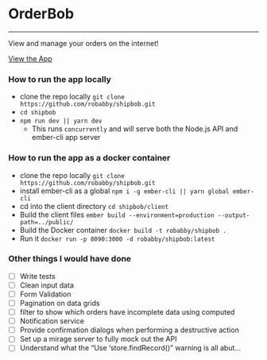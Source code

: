 # OrderBob
---
View and manage your orders on the internet!

[View the App](http://shipbob.robabby.com)

### How to run the app locally

* clone the repo locally `git clone https://github.com/robabby/shipbob.git`
* `cd shipbob`
* `npm run dev || yarn dev`
  * This runs `concurrently` and will serve both the Node.js API and ember-cli app server

### How to run the app as a docker container

* clone the repo locally `git clone https://github.com/robabby/shipbob.git`
* install ember-cli as a global `npm i -g ember-cli || yarn global ember-cli`
* cd into the client directory `cd shipbob/client`
* Build the client files `ember build --environment=production --output-path=../public/`
* Build the Docker container `docker build -t robabby/shipbob .`
* Run it `docker run -p 8090:3000 -d robabby/shipbob:latest`

### Other things I would have done

- [ ] Write tests
- [ ] Clean input data
- [ ] Form Validation
- [ ] Pagination on data grids
- [ ] filter to show which orders have incomplete data using computed
- [ ] Notification service
- [ ] Provide confirmation dialogs when performing a destructive action
- [ ] Set up a mirage server to fully mock out the API
- [ ] Understand what the “Use ‘store.findRecord()” warning is all abut…
